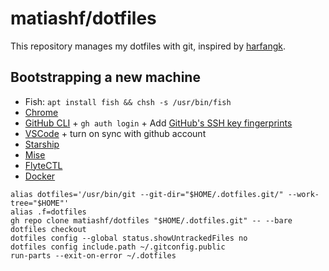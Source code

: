# matiashf/dotfiles

This repository manages my dotfiles with git, inspired by
[harfangk](https://harfangk.github.io/2016/09/18/manage-dotfiles-with-a-git-bare-repository.html).

## Bootstrapping a new machine

* Fish: `apt install fish && chsh -s /usr/bin/fish`
* [Chrome](https://www.google.com/chrome/)
* [GitHub CLI](https://cli.github.com/) + `gh auth login` + Add [GitHub's SSH key fingerprints](https://docs.github.com/en/authentication/keeping-your-account-and-data-secure/githubs-ssh-key-fingerprints)
* [VSCode](https://code.visualstudio.com/) + turn on sync with github account
* [Starship](https://starship.rs/)
* [Mise](https://github.com/jdx/mise)
* [FlyteCTL](https://docs.flyte.org/en/latest/api/flytectl/overview.html)
* [Docker](https://docs.docker.com/engine/install/ubuntu/#install-using-the-repository)

```
alias dotfiles='/usr/bin/git --git-dir="$HOME/.dotfiles.git/" --work-tree="$HOME"'
alias .f=dotfiles
gh repo clone matiashf/dotfiles "$HOME/.dotfiles.git" -- --bare
dotfiles checkout
dotfiles config --global status.showUntrackedFiles no
dotfiles config include.path ~/.gitconfig.public
run-parts --exit-on-error ~/.dotfiles
```
